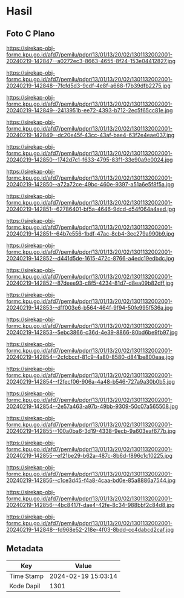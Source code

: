 # Hasil

## Foto C Plano

https://sirekap-obj-formc.kpu.go.id/afd7/pemilu/pdpr/13/01/13/20/02/1301132002001-20240219-142847--a0272ec3-8663-4655-8f24-153e04412827.jpg

https://sirekap-obj-formc.kpu.go.id/afd7/pemilu/pdpr/13/01/13/20/02/1301132002001-20240219-142848--7fcfd5d3-9cdf-4e8f-a668-f7b39dfb2275.jpg

https://sirekap-obj-formc.kpu.go.id/afd7/pemilu/pdpr/13/01/13/20/02/1301132002001-20240219-142849--2413951b-ee72-4393-b712-2ec5f65cc81e.jpg

https://sirekap-obj-formc.kpu.go.id/afd7/pemilu/pdpr/13/01/13/20/02/1301132002001-20240219-142849--dc20e45f-43cc-43af-bae4-63f2e4eae037.jpg

https://sirekap-obj-formc.kpu.go.id/afd7/pemilu/pdpr/13/01/13/20/02/1301132002001-20240219-142850--1742d7c1-f633-4795-83f1-33e90a9e0024.jpg

https://sirekap-obj-formc.kpu.go.id/afd7/pemilu/pdpr/13/01/13/20/02/1301132002001-20240219-142850--a72a72ce-49bc-460e-9397-a51a6e5f8f5a.jpg

https://sirekap-obj-formc.kpu.go.id/afd7/pemilu/pdpr/13/01/13/20/02/1301132002001-20240219-142851--62786401-bf5a-4646-9dcd-d54f064a4aed.jpg

https://sirekap-obj-formc.kpu.go.id/afd7/pemilu/pdpr/13/01/13/20/02/1301132002001-20240219-142851--64b7e556-1bdf-47ac-8cb4-3ec279a990b9.jpg

https://sirekap-obj-formc.kpu.go.id/afd7/pemilu/pdpr/13/01/13/20/02/1301132002001-20240219-142852--d441d5de-1615-472c-8766-a4edc19edbdc.jpg

https://sirekap-obj-formc.kpu.go.id/afd7/pemilu/pdpr/13/01/13/20/02/1301132002001-20240219-142852--87deee93-c8f5-4234-81d7-d8ea09b82dff.jpg

https://sirekap-obj-formc.kpu.go.id/afd7/pemilu/pdpr/13/01/13/20/02/1301132002001-20240219-142853--d1f003e6-b564-464f-9f94-50fe995f536a.jpg

https://sirekap-obj-formc.kpu.go.id/afd7/pemilu/pdpr/13/01/13/20/02/1301132002001-20240219-142853--5ebc3866-c36d-4e39-8866-80bd6be9fb97.jpg

https://sirekap-obj-formc.kpu.go.id/afd7/pemilu/pdpr/13/01/13/20/02/1301132002001-20240219-142854--2cfcbccf-81c9-4a80-8580-d841be800eae.jpg

https://sirekap-obj-formc.kpu.go.id/afd7/pemilu/pdpr/13/01/13/20/02/1301132002001-20240219-142854--f2fecf06-906a-4a48-b546-727a9a30b0b5.jpg

https://sirekap-obj-formc.kpu.go.id/afd7/pemilu/pdpr/13/01/13/20/02/1301132002001-20240219-142854--2e57a463-a97b-49bb-9309-50c07a565508.jpg

https://sirekap-obj-formc.kpu.go.id/afd7/pemilu/pdpr/13/01/13/20/02/1301132002001-20240219-142855--100a0ba6-3d19-4338-9ecb-9a603eaf677b.jpg

https://sirekap-obj-formc.kpu.go.id/afd7/pemilu/pdpr/13/01/13/20/02/1301132002001-20240219-142855--ef21be29-b62a-487c-8b6d-f896c1c10225.jpg

https://sirekap-obj-formc.kpu.go.id/afd7/pemilu/pdpr/13/01/13/20/02/1301132002001-20240219-142856--c1ce3d45-f4a8-4caa-bd0e-85a8886a7544.jpg

https://sirekap-obj-formc.kpu.go.id/afd7/pemilu/pdpr/13/01/13/20/02/1301132002001-20240219-142856--4bc8417f-dae4-42fe-8c34-988bbf2c84d8.jpg

https://sirekap-obj-formc.kpu.go.id/afd7/pemilu/pdpr/13/01/13/20/02/1301132002001-20240219-142848--fd968e52-218e-4f03-8bdd-cc4dabcd2caf.jpg


## Metadata

| Key        | Value               |
| ---------- | ------------------- |
| Time Stamp | 2024-02-19 15:03:14 |
| Kode Dapil | 1301                |



